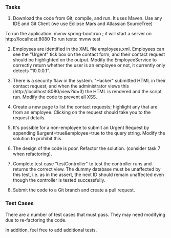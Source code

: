 ### Tasks

1. Download the code from Git, compile, and run.  It uses Maven.  Use any IDE and Git Client (we use Eclipse Mars and Atlassian SourceTree)

To run the application: mvnw spring-boot:run ; it will start a server on http://localhost:8080
To run tests: mvnw test

2. Employees are identified in the XML file employees.xml.  Employees can see the "Urgent" tick box on the contact form, and their contact request should be highlighted on the output.  Modify the EmployeeService to correctly return whether the user is an employee or not, it currently only detects "10.0.0.1".

3. There is a security flaw in the system.  "Hacker" submitted HTML in their contact request, and when the administrator views this (http://localhost:8080/view?id=3) the HTML is rendered and the script run.  Modify the code to prevent all XSS.

4. Create a new page to list the contact requests; highlight any that are from an employee.  Clicking on the request should take you to the request details.

5. It's possible for a non-employee to submit an Urgent Request by appending &urgent=true&employee=true to the query string.  Modify the solution to prohibit this.

6. The design of the code is poor.  Refactor the solution.  (consider task 7 when refactoring).

7. Complete test case "testController" to test the controller runs and returns the correct view.  The dummy database must be unaffected by this test, i.e. as in the assert, the next ID should remain unaffected even though the controller is tested successfully.

8. Submit the code to a Git branch and create a pull request.

### Test Cases

There are a number of test cases that must pass.  They may need modifying due to re-factoring the code.

In addition, feel free to add additional tests.
